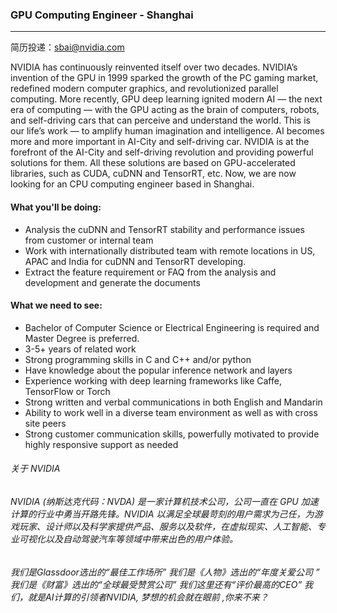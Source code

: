### GPU Computing Engineer - Shanghai
___

简历投递：sbai@nvidia.com

NVIDIA has continuously reinvented itself over two decades.
NVIDIA’s invention of the GPU in 1999 sparked the growth of the PC gaming market, redefined modern computer graphics, and revolutionized parallel computing. More recently, GPU deep learning ignited modern AI — the next era of computing — with the GPU acting as the brain of computers, robots, and self-driving cars that can perceive and understand the world.
This is our life’s work — to amplify human imagination and intelligence.
AI becomes more and more important in AI-City and self-driving car. NVIDIA is at the forefront of the AI-City and self-driving revolution and providing powerful solutions for them.
All these solutions are based on GPU-accelerated libraries, such as CUDA, cuDNN and TensorRT, etc.
Now, we are now looking for an CPU computing engineer based in Shanghai.

#### What you'll be doing:
- Analysis the cuDNN and TensorRT stability and performance issues from customer or internal team
- Work with internationally distributed team with remote locations in US, APAC and India for cuDNN and TensorRT developing.
- Extract the feature requirement or FAQ from the analysis and development and generate the documents

#### What we need to see:
- Bachelor of Computer Science or Electrical Engineering is required and Master Degree is preferred.
- 3-5+ years of related work
- Strong programming skills in C and C++ and/or python
- Have knowledge about the popular inference network and layers
- Experience working with deep learning frameworks like Caffe, TensorFlow or Torch
- Strong written and verbal communications in both English and Mandarin
- Ability to work well in a diverse team environment as well as with cross site peers
- Strong customer communication skills, powerfully motivated to provide highly responsive support as needed


###### 关于 NVIDIA
###### NVIDIA (纳斯达克代码：NVDA) 是一家计算机技术公司，公司一直在 GPU 加速计算的行业中勇当开路先锋。NVIDIA 以满足全球最苛刻的用户需求为己任，为游戏玩家、设计师以及科学家提供产品、服务以及软件，在虚拟现实、人工智能、专业可视化以及自动驾驶汽车等领域中带来出色的用户体验。

###### 我们是Glassdoor选出的“最佳工作场所” 我们是《人物》选出的“年度关爱公司 ” 我们是《财富》选出的“全球最受赞赏公司”  我们这里还有“评价最高的CEO”  我们，就是AI计算的引领者NVIDIA, 梦想的机会就在眼前 ,你来不来？
